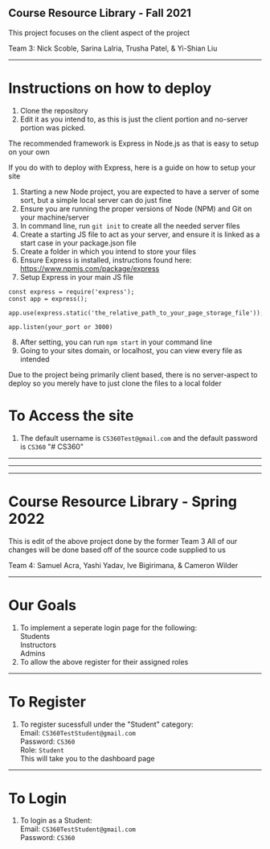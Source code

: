 ## Course Resource Library - Fall 2021

This project focuses on the client aspect of the project

Team 3: 
Nick Scoble, Sarina Lalria, Trusha Patel, & Yi-Shian Liu

--- 

# Instructions on how to deploy
1. Clone the repository
2. Edit it as you intend to, as this is just the client portion and no-server portion was picked.

The recommended framework is Express in Node.js as that is easy to setup on your own

If you do with to deploy with Express, here is a guide on how to setup your site
1. Starting a new Node project, you are expected to have a server of some sort, but a simple local server can do just fine
2. Ensure you are running the proper versions of Node (NPM) and Git on your machine/server
3. In command line, run `git init` to create all the needed server files 
4. Create a starting JS file to act as your server, and ensure it is linked as a start case in your package.json file 
5. Create a folder in which you intend to store your files
6. Ensure Express is installed, instructions found here: https://www.npmjs.com/package/express
7. Setup Express in your main JS file

```
const express = require('express');
const app = express();

app.use(express.static('the_relative_path_to_your_page_storage_file')); 

app.listen(your_port or 3000)
```

8. After setting, you can run `npm start` in your command line
9. Going to your sites domain, or localhost, you can view every file as intended

Due to the project being primarily client based, there is no server-aspect to deploy so you merely have to just clone the files to a local folder

# To Access the site
1. The default username is `CS360Test@gmail.com` and the default password is `CS360` 
"# CS360" 

---
---
---

# Course Resource Library - Spring 2022

This is edit of the above project done by the former Team 3
All of our changes will be done based off of the source code supplied to us

Team 4:
Samuel Acra, Yashi Yadav, Ive Bigirimana, & Cameron Wilder

--- 

# Our Goals
1.  To implement a seperate login page for the following:<br />
        Students<br />
        Instructors<br/>
        Admins<br/>
2.  To allow the above register for their assigned roles

--- 

# To Register
1.  To register sucessfull under the "Student" category:<br/>
        Email: `CS360TestStudent@gmail.com`<br/>
        Password: `CS360`<br/>
        Role: `Student`<br/>
    This will take you to the dashboard page

---

# To Login
1.  To login as a Student:<br/>
        Email: `CS360TestStudent@gmail.com`<br/>
        Password: `CS360`<br/>